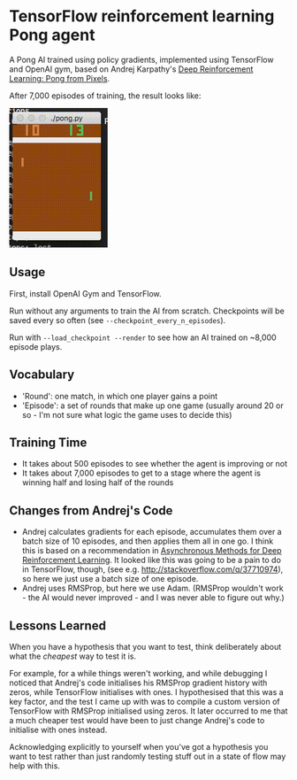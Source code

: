 # TensorFlow reinforcement learning Pong agent

A Pong AI trained using policy gradients, implemented using TensorFlow and
OpenAI gym, based on Andrej Karpathy's [Deep Reinforcement Learning: Pong from
Pixels](http://karpathy.github.io/2016/05/31/rl/).

After 7,000 episodes of training, the result looks like:

![](images/playing.gif)

## Usage

First, install OpenAI Gym and TensorFlow.

Run without any arguments to train the AI from scratch. Checkpoints will be
saved every so often (see `--checkpoint_every_n_episodes`).

Run with `--load_checkpoint --render` to see how an AI trained on ~8,000 episode
plays.

## Vocabulary

* 'Round': one match, in which one player gains a point
* 'Episode': a set of rounds that make up one game (usually around 20 or so -
  I'm not sure what logic the game uses to decide this)

## Training Time

* It takes about 500 episodes to see whether the agent is improving or not
* It takes about 7,000 episodes to get to a stage where the agent is winning
  half and losing half of the rounds

## Changes from Andrej's Code

* Andrej calculates gradients for each episode, accumulates them over a batch
  size of 10 episodes, and then applies them all in one go. I think this is
  based on a recommendation in [Asynchronous Methods for Deep Reinforcement
  Learning](https://arxiv.org/pdf/1602.01783.pdf). It looked like this was going
  to be a pain to do in TensorFlow, though, (see e.g.
  <http://stackoverflow.com/q/37710974>), so here we just use a batch size of
  one episode.
* Andrej uses RMSProp, but here we use Adam. (RMSProp wouldn't work - the AI
  would never improved - and I was never able to figure out why.)

## Lessons Learned

When you have a hypothesis that you want to test, think deliberately about what
the _cheapest_ way to test it is.

For example, for a while things weren't working, and while debugging I noticed
that Andrej's code initialises his RMSProp gradient history with zeros, while
TensorFlow initialises with ones. I hypothesised that this was a key factor, and
the test I came up with was to compile a custom version of TensorFlow with
RMSProp initialised using zeros. It later occurred to me that a much cheaper
test would have been to just change Andrej's code to initialise with ones
instead.

Acknowledging explicitly to yourself when you've got a hypothesis you want to
test rather than just randomly testing stuff out in a state of flow may help
with this.
